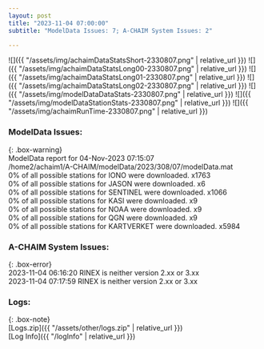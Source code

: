 ```yaml
---
layout: post
title: "2023-11-04 07:00:00"
subtitle: "ModelData Issues: 7; A-CHAIM System Issues: 2"

---
```


![]({{ "/assets/img/achaimDataStatsShort-2330807.png" | relative_url }})
![]({{ "/assets/img/achaimDataStatsLong00-2330807.png" | relative_url }})
![]({{ "/assets/img/achaimDataStatsLong01-2330807.png" | relative_url }})
![]({{ "/assets/img/achaimDataStatsLong02-2330807.png" | relative_url }})
![]({{ "/assets/img/modelDataDataStats-2330807.png" | relative_url }})
![]({{ "/assets/img/modelDataStationStats-2330807.png" | relative_url }})
![]({{ "/assets/img/achaimRunTime-2330807.png" | relative_url }})


### ModelData Issues:  
  
{: .box-warning}  
 ModelData report for 04-Nov-2023 07:15:07   
 /home2/achaim1/A-CHAIM/modelData/2023/308/07/modelData.mat   
 0% of all possible stations for IONO were downloaded. x1763   
 0% of all possible stations for JASON were downloaded. x6   
 0% of all possible stations for SENTINEL were downloaded. x1066   
 0% of all possible stations for KASI were downloaded. x9   
 0% of all possible stations for NOAA were downloaded. x9   
 0% of all possible stations for QGN were downloaded. x9   
 0% of all possible stations for KARTVERKET were downloaded. x5984   
  
### A-CHAIM System Issues:  
  
{: .box-error}  
2023-11-04 06:16:20 RINEX is neither version 2.xx or 3.xx  
2023-11-04 07:17:59 RINEX is neither version 2.xx or 3.xx  

### Logs:  
  
{: .box-note}  
[Logs.zip]({{ "/assets/other/logs.zip" | relative_url }})  
[Log Info]({{ "/logInfo" | relative_url }})  
